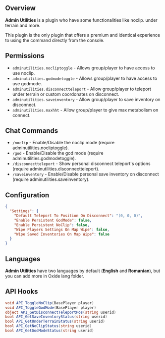 ## Overview
**Admin Utilities** is a plugin who have some functionalities like noclip. under terrain and more.

This plugin is the only plugin that offers a premium and identical experience to using the command directly from the console.

## Permissions
* ``adminutilities.nocliptoggle`` - Allows group/player to have access to use noclip.
* ``adminutilities.godmodetoggle`` - Allows group/player to have access to use godmode.
* ``adminutilities.disconnectteleport`` - Allow group/player to teleport under terrain or custom coordonates on disconnect.
* ``adminutilities.saveinventory`` - Allow group/player to save inventory on disconnect.
* ``adminutilities.maxhht`` - Allow group/player to give max metabolism on connect.

## Chat Commands
* ``/noclip`` - Enable/Disable the noclip mode (require adminutilities.nocliptoggle).
* ``/god`` - Enable/Disable the god mode (require adminutilities.godmodetoggle).
* ``/disconnectteleport`` - Show personal disconnect teleport's options (require adminutilities.disconnectteleport).
* ``/saveinventory`` - Enable/Disable personal save inventory on disconnect (require adminutilities.saveinventory).

## Configuration
```json
{
  "Settings": {
    "Default Teleport To Position On Disconnect": "(0, 0, 0)",
    "Enable Persistent GodMode": false,
    "Enable Persistent NoClip": false,
    "Wipe Players Settings On Map Wipe": false,
    "Wipe Saved Inventories On Map Wipe": false
  }
}
```

## Languages
**Admin Utilities** have two languages by default (**English** and **Romanian**), but you can add more in Oxide lang folder.

## API Hooks
```csharp
void API_ToggleNoClip(BasePlayer player)
void API_ToggleGodMode(BasePlayer player)
object API_GetDisconnectTeleportPos(string userid)
bool API_GetSaveInventoryStatus(string userid)
bool API_GetUnderTerrainStatus(string userid)
bool API_GetNoClipStatus(string userid)
bool API_GetGodModeStatus(string userid)
```